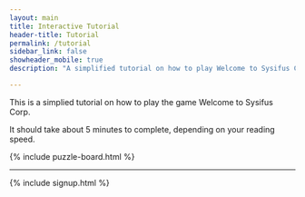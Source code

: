 ```yaml
---
layout: main
title: Interactive Tutorial
header-title: Tutorial
permalink: /tutorial
sidebar_link: false
showheader_mobile: true
description: "A simplified tutorial on how to play Welcome to Sysifus Corp."

---
```


<link rel="stylesheet" href="../assets/css/puzzle.css">
<script type="module">
  import { resetTutorial, runTutorial } from '../js/tutorial.js';

  //setup tutorial so that message is the only one to load 1sec later
  resetTutorial();

  //run tutorial when page loads
  window.addEventListener('load', (event) => {
    runTutorial();
  });
</script>

<div id="topTextWrapper">
  <p>This is a simplied tutorial on how to play the game <span class="is-bold">Welcome to Sysifus Corp</span>.</p>
  <p>It should take about 5 minutes to complete, depending on your reading speed.</p>
</div>

{% include puzzle-board.html %}

---

{% include signup.html %}

<!--
---

{% include trypuzzle.md %} -->
